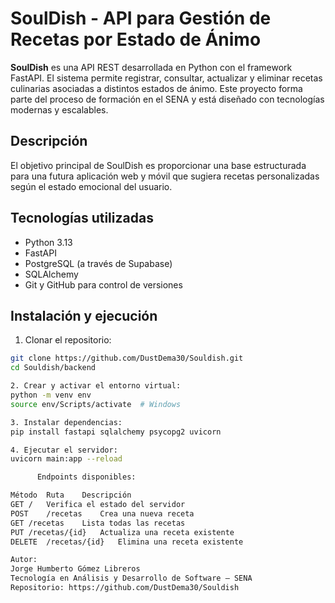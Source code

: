 # SoulDish - API para Gestión de Recetas por Estado de Ánimo

**SoulDish** es una API REST desarrollada en Python con el framework FastAPI. El sistema permite registrar, consultar, actualizar y eliminar recetas culinarias asociadas a distintos estados de ánimo. Este proyecto forma parte del proceso de formación en el SENA y está diseñado con tecnologías modernas y escalables.

## Descripción

El objetivo principal de SoulDish es proporcionar una base estructurada para una futura aplicación web y móvil que sugiera recetas personalizadas según el estado emocional del usuario.

## Tecnologías utilizadas

- Python 3.13
- FastAPI
- PostgreSQL (a través de Supabase)
- SQLAlchemy
- Git y GitHub para control de versiones

## Instalación y ejecución

1. Clonar el repositorio:

```bash
git clone https://github.com/DustDema30/Souldish.git
cd Souldish/backend

2. Crear y activar el entorno virtual:
python -m venv env
source env/Scripts/activate  # Windows

3. Instalar dependencias:
pip install fastapi sqlalchemy psycopg2 uvicorn

4. Ejecutar el servidor:
uvicorn main:app --reload

      Endpoints disponibles:

Método	Ruta	Descripción
GET	/	Verifica el estado del servidor
POST	/recetas	Crea una nueva receta
GET	/recetas	Lista todas las recetas
PUT	/recetas/{id}	Actualiza una receta existente
DELETE	/recetas/{id}	Elimina una receta existente

Autor:
Jorge Humberto Gómez Libreros
Tecnología en Análisis y Desarrollo de Software – SENA
Repositorio: https://github.com/DustDema30/Souldish
